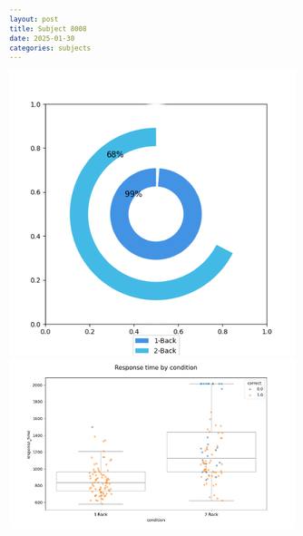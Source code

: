 ```yaml
---
layout: post
title: Subject 8008
date: 2025-01-30
categories: subjects
---
```


![](data/8008/run-26/8008_accuracy_by_condition.png)
![](data/8008/run-26/8008_response_time_by_condition.png)

